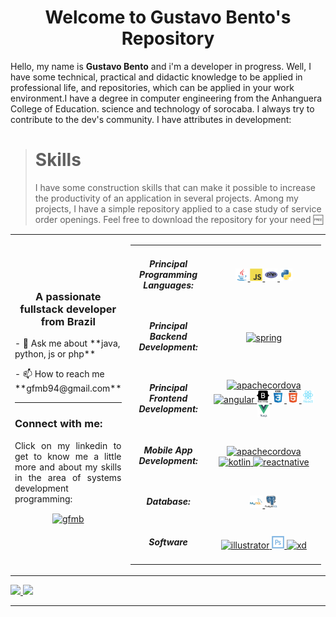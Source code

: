 <h1 align="center">Welcome to Gustavo Bento's Repository</h1>

Hello, my name is **Gustavo Bento** and i'm a developer in progress. Well, I have some technical, practical and didactic knowledge to be applied in professional life, and repositories, which can be applied in your work environment.I have a degree in computer engineering from the Anhanguera College of Education. science and technology of sorocaba. I always try to contribute to the dev's community. I have attributes in development:
># Skills 
>I have some construction skills that can make it possible to increase the productivity of an application in several projects.  Among my projects, I have a simple repository applied to a case study of service order openings. Feel free to download the repository for your need 🆓

<table aling="center" width="100%">
    <tr>
        <td width="35%">    
            <h3 align="center">A passionate fullstack developer from Brazil</h3>      
            <p>- 💬 Ask me about **java, python, js or php**</p>
            <p>- 📫 How to reach me **gfmb94@gmail.com**</p>
            <hr>
            <h3 align="left">Connect with me:</h3>
            <p align="justify">Click on my linkedin to get to know me a little more and about my skills in the area of ​​systems development programming:</p>
            <p align="center">
            <a href="https://linkedin.com/in/gfmb" target="blank"><img align="center" src="https://raw.githubusercontent.com/rahuldkjain/github-profile-readme-generator/master/src/images/icons/Social/linked-in-alt.svg" alt="gfmb" height="30" width="20" /></a>
            </p>
        </td>
        <td width="65%"> 
            <table width="100%">
                <tr>    
                    <td width="40%">
                        <h5 align="center">Principal Programming Languages:</h3>
                    </td>
                    <td width="60%">
                        <p align="center"> 
                            <a href="https://www.java.com" target="_blank" rel="noreferrer">
                                <img src="https://raw.githubusercontent.com/devicons/devicon/master/icons/java/java-original.svg" alt="java" width="20" height="20"/>
                            </a>
                            <a href="https://developer.mozilla.org/en-US/docs/Web/JavaScript" target="_blank" rel="noreferrer">
                                <img src="https://raw.githubusercontent.com/devicons/devicon/master/icons/javascript/javascript-original.svg" alt="javascript" width="20" height="20"/>
                            </a>
                            <a href="https://www.php.net" target="_blank" rel="noreferrer">
                                <img src="https://raw.githubusercontent.com/devicons/devicon/master/icons/php/php-original.svg" alt="php" width="20" height="20"/>
                            </a>
                            <a href="https://www.python.org" target="_blank" rel="noreferrer">
                                <img src="https://raw.githubusercontent.com/devicons/devicon/master/icons/python/python-original.svg" alt="python" width="20" height="20"/>
                            </a>
                        </p>
                    </td>
                </tr>
                <tr>
                    <td width="40%">
                        <h5 align="center">Principal Backend Development:</h3>
                    </td>
                    <td width="60%">
                        <p align="center">
                            <a href="https://spring.io/" target="_blank" rel="noreferrer">
                                <img src="https://www.vectorlogo.zone/logos/springio/springio-icon.svg" alt="spring" width="20" height="20"/>
                            </a>
                        </p>
                    </td>  
                </tr>
                <tr>
                    <td width="40%">
                        <h5 align="center">Principal Frontend Development:</h3>
                    </td>
                    <td width="60%">
                        <p align="center">
                            <a href="https://cordova.apache.org/" target="_blank" rel="noreferrer">
                                <img src="https://www.vectorlogo.zone/logos/apache_cordova/apache_cordova-icon.svg" alt="apachecordova" width="20" height="20"/> 
                            </a>
                            <a href="https://angular.io" target="_blank" rel="noreferrer">
                                <img src="https://angular.io/assets/images/logos/angular/angular.svg" alt="angular" width="20" height="20"/>
                            </a>
                            <a href="https://getbootstrap.com" target="_blank" rel="noreferrer">
                                <img src="https://raw.githubusercontent.com/devicons/devicon/master/icons/bootstrap/bootstrap-plain-wordmark.svg" alt="bootstrap" width="20" height="20"/>
                            </a>
                            <a href="https://www.w3schools.com/css/" target="_blank" rel="noreferrer">
                                <img src="https://raw.githubusercontent.com/devicons/devicon/master/icons/css3/css3-original-wordmark.svg" alt="css3" width="20" height="20"/>
                            </a>
                            <a href="https://www.w3.org/html/" target="_blank" rel="noreferrer">
                                <img src="https://raw.githubusercontent.com/devicons/devicon/master/icons/html5/html5-original-wordmark.svg" alt="html5" width="20" height="20"/>
                            </a>
                            <a href="https://reactjs.org/" target="_blank" rel="noreferrer"> 
                                <img src="https://raw.githubusercontent.com/devicons/devicon/master/icons/react/react-original-wordmark.svg" alt="react" width="20" height="20"/> 
                            </a>
                            <a href="https://vuejs.org/" target="_blank" rel="noreferrer">
                                <img src="https://raw.githubusercontent.com/devicons/devicon/master/icons/vuejs/vuejs-original-wordmark.svg" alt="vuejs" width="20" height="20"/>
                            </a>
                        </p>
                    </td>
                </tr>
                <tr>
                    <td width="40%">
                        <h5 align="center">Mobile App Development:</h3>
                    </td>
                    <td width="60%">
                        <p align="center">
                            <a href="https://cordova.apache.org/" target="_blank" rel="noreferrer">
                                <img src="https://www.vectorlogo.zone/logos/apache_cordova/apache_cordova-icon.svg" alt="apachecordova" width="20" height="20"/>
                            </a>
                            <a href="https://kotlinlang.org" target="_blank" rel="noreferrer">
                                <img src="https://www.vectorlogo.zone/logos/kotlinlang/kotlinlang-icon.svg" alt="kotlin" width="20" height="20"/> </a>
                            <a href="https://reactnative.dev/" target="_blank" rel="noreferrer">
                                <img src="https://reactnative.dev/img/header_logo.svg" alt="reactnative" width="20" height="20"/>
                            </a>
                        </p>
                    </td>
                </tr>
                <tr>
                   <td width="40%">
                        <h5 align="center">Database:</h3>
                    <td width="60%">
                        <p align="center">
                            <a href="https://www.mysql.com/" target="_blank" rel="noreferrer">
                                <img src="https://raw.githubusercontent.com/devicons/devicon/master/icons/mysql/mysql-original-wordmark.svg" alt="mysql" width="20" height="20"/>
                            </a>
                            <a href="https://www.postgresql.org" target="_blank" rel="noreferrer">
                                <img src="https://raw.githubusercontent.com/devicons/devicon/master/icons/postgresql/postgresql-original-wordmark.svg" alt="postgresql" width="20" height="20"/>
                            </a>
                        </p>
                    </td>
                </tr>
                <tr>
                    <td width="40%">
                        <h5 align="center">Software</h3>
                    <td width="60%">
                        <p align="center">
                            <a href="https://www.adobe.com/in/products/illustrator.html" target="_blank" rel="noreferrer">
                                <img src="https://www.vectorlogo.zone/logos/adobe_illustrator/adobe_illustrator-icon.svg" alt="illustrator" width="20" height="20"/>
                            </a>
                            <a href="https://www.photoshop.com/en" target="_blank" rel="noreferrer">
                                <img src="https://raw.githubusercontent.com/devicons/devicon/master/icons/photoshop/photoshop-line.svg" alt="photoshop" width="20" height="20"/>
                            </a>
                            <a href="https://www.adobe.com/products/xd.html" target="_blank" rel="noreferrer">
                                <img src="https://cdn.worldvectorlogo.com/logos/adobe-xd.svg" alt="xd" width="20" height="20"/>
                            </a>
                        </p>
                    </td>
                </tr>
            </table>
        </td>
    </tr>
</table>
<div>
<a href="https://github.com/Gustavo-Bento">
<img height="180em" src="https://github-readme-stats.vercel.app/api/top-langs/?username=Gustavo-Bento&layout=compact&langs_count=7&theme=dracula"/>
<img height="180em" src="https://github-readme-stats.vercel.app/api?username=Gustavo-Bento&show_icons=true&theme=dracula&include_all_commits=true&count_private=true"/>
</div>
<hr>
